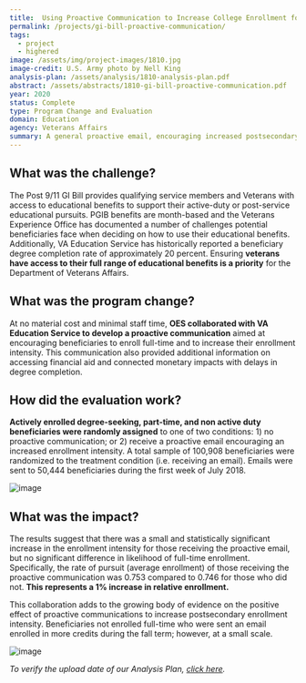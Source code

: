 ```yaml
---
title:  Using Proactive Communication to Increase College Enrollment for Post-9/11 GI Bill Beneficiaries
permalink: /projects/gi-bill-proactive-communication/
tags: 
  - project  
  - highered
image: /assets/img/project-images/1810.jpg
image-credit: U.S. Army photo by Nell King
analysis-plan: /assets/analysis/1810-analysis-plan.pdf
abstract: /assets/abstracts/1810-gi-bill-proactive-communication.pdf
year: 2020
status: Complete
type: Program Change and Evaluation
domain: Education
agency: Veterans Affairs
summary: A general proactive email, encouraging increased postsecondary enrollment, influenced the enrollment intensity of Post-9/11 GI Bill users
---
```

## What was the challenge?

The Post 9/11 GI Bill provides qualifying service members and Veterans with access to educational benefits to support their active-duty or post-service educational pursuits. PGIB benefits are month-based and the Veterans Experience Office has documented a number of challenges potential beneficiaries face when deciding on how to use their educational benefits. Additionally, VA Education Service has historically reported a beneficiary degree completion rate of approximately 20 percent. Ensuring **veterans have access to their full range of educational benefits is a priority** for the Department of Veterans Affairs.

## What was the program change?

At no material cost and minimal staff time, **OES collaborated with VA Education Service to develop a proactive communication** aimed at encouraging beneficiaries to enroll full-time and to increase their enrollment intensity. This communication also provided additional information on accessing financial aid and connected monetary impacts with delays in degree completion. 

## How did the evaluation work?

**Actively enrolled degree-seeking, part-time, and non active duty beneficiaries were randomly assigned** to one of two conditions: 1) no proactive communication; or 2) receive a proactive email encouraging an increased enrollment intensity. A total sample of 100,908 beneficiaries were randomized to the treatment condition (i.e. receiving an email). Emails were sent to 50,444 beneficiaries during the first week of July 2018. 

![image]({{site.baseurl}}/assets/img/project-images/1810-letter.png)

## What was the impact?

The results suggest that there was a small and statistically significant increase in the enrollment intensity for those receiving the proactive email, but no significant difference in likelihood of full-time enrollment. Specifically, the rate of pursuit (average enrollment) of those receiving the proactive communication was 0.753 compared to 0.746 for those who did not. **This represents a 1% increase in relative enrollment.**

This collaboration adds to the growing body of evidence on the positive effect of proactive communications to increase postsecondary enrollment intensity. Beneficiaries not enrolled full-time who were sent an email enrolled in more credits during the fall term; however, at a small scale. 

![image]({{site.baseurl}}/assets/img/project-images/1810-graph.jpg)

<i>To verify the upload date of our Analysis Plan, <a href="https://github.com/gsa-oes/office-of-evaluation-sciences/commits/master/assets/analysis/1810-analysis-plan.pdf">click here</a>.</i>
